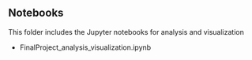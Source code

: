 ## Notebooks

This folder includes the Jupyter notebooks for analysis and visualization

* FinalProject_analysis_visualization.ipynb
